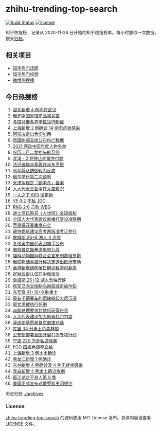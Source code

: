 # zhihu-trending-top-search

[![Build Status](https://github.com/justjavac/zhihu-trending-top-search/workflows/ci/badge.svg?branch=main)](https://github.com/justjavac/zhihu-trending-top-search/actions)
[![license](https://img.shields.io/github/license/justjavac/zhihu-trending-top-search)](https://github.com/justjavac/zhihu-trending-top-search/blob/main/LICENSE)

知乎热搜榜，记录从 2020-11-24 日开始的知乎热搜榜单。每小时抓取一次数据，按天[归档](./archives)。

## 相关项目

- [知乎热门话题](https://github.com/justjavac/zhihu-trending-hot-questions)
- [知乎热门视频](https://github.com/justjavac/zhihu-trending-hot-video)
- [微博热搜榜](https://github.com/justjavac/weibo-trending-hot-search)

## 今日热搜榜

<!-- BEGIN -->
<!-- 最后更新时间 Fri Mar 04 2022 20:23:43 GMT+0800 (China Standard Time) -->

1. [湖北新增 4 例均在武汉](https://www.zhihu.com/search?q=湖北疫情)
1. [俄罗斯国家馆商品被买空](https://www.zhihu.com/search?q=俄罗斯国家馆商品卖空)
1. [多国对俄各界平民进行制裁](https://www.zhihu.com/search?q=各界制裁俄罗斯)
1. [上海新增 2 例确诊 14 例无症状感染](https://www.zhihu.com/search?q=上海疫情)
1. [阿布决定出售切尔西](https://www.zhihu.com/search?q=切尔西)
1. [俄国防部首度公布伤亡数据](https://www.zhihu.com/search?q=俄乌冲突伤亡数据)
1. [2021 感动中国年度人物名单](https://www.zhihu.com/search?q=感动中国年度人物)
1. [农历二月二龙抬头的习俗](https://www.zhihu.com/search?q=龙抬头)
1. [北溪 - 2 将停止向俄方付款](https://www.zhihu.com/search?q=北溪-2)
1. [法记者称乌军轰炸乌东平民](https://www.zhihu.com/search?q=法记者称乌军轰炸乌东平民)
1. [乌军将从防御转为反攻](https://www.zhihu.com/search?q=俄罗斯乌克兰)
1. [俄乌举行第二次谈判](https://www.zhihu.com/search?q=俄乌第二次谈判)
1. [天津拟规定「剧本杀」备案](https://www.zhihu.com/search?q=剧本杀)
1. [人大代表王亚平在太空履职](https://www.zhihu.com/search?q=王亚平在太空出差)
1. [一人之下 603 话更新](https://www.zhihu.com/search?q=一人之下)
1. [V5 0:2 不敌 JDG](https://www.zhihu.com/search?q=v5)
1. [RNG 2:0 击败 WBG](https://www.zhihu.com/search?q=rng)
1. [迪士尼已购买《人世间》全球版权](https://www.zhihu.com/search?q=迪士尼买入人世间版权)
1. [全国人大代表建议直播打赏设冷静期](https://www.zhihu.com/search?q=直播打赏设冷静期)
1. [苹果将开春季发布会](https://www.zhihu.com/search?q=苹果春季发布会)
1. [政协委员建议高考两版准考证并行](https://www.zhihu.com/search?q=高考纸版电子版准考证并行)
1. [詹姆斯 26+8 湖人 4 连败](https://www.zhihu.com/search?q=湖人)
1. [冬残奥中国代表团旗手公布](https://www.zhihu.com/search?q=冬残奥会开幕式旗手)
1. [撤销普京跆拳道黑带九段](https://www.zhihu.com/search?q=撤销普京跆拳道黑带)
1. [猫科动物国际联合会宣布制裁俄罗斯](https://www.zhihu.com/search?q=猫科动物国际联合会)
1. [俄联邦储蓄银行称决定退出欧洲市场](https://www.zhihu.com/search?q=俄罗斯联邦储蓄银行退出欧洲市场)
1. [香港新增病例单日确诊数字创新高](https://www.zhihu.com/search?q=香港疫情)
1. [好丽友否认仅在中俄涨价](https://www.zhihu.com/search?q=好丽友涨价)
1. [詹姆斯 26+12 湖人负独行侠](https://www.zhihu.com/search?q=湖人)
1. [俄军已完全控制乌南部城市赫尔松](https://www.zhihu.com/search?q=乌俄局势)
1. [东契奇 41+10+9 胜勇士](https://www.zhihu.com/search?q=勇士)
1. [载有千辆豪车的运输船起火后沉没](https://www.zhihu.com/search?q=船上燃烧的豪车)
1. [郭文思被执行死刑](https://www.zhihu.com/search?q=郭文思)
1. [乌副总理要求封禁俄玩家账号](https://www.zhihu.com/search?q=游戏账号)
1. [人大代表建议加大网暴处罚力度](https://www.zhihu.com/search?q=人大代表建议加大网暴处罚力度)
1. [泽连斯基愿和普京直接对话](https://www.zhihu.com/search?q=泽连斯基愿和普京直接对话)
1. [库里 34 分勇士负森林狼](https://www.zhihu.com/search?q=勇士)
1. [公安部部署全国开展打拐专项行动](https://www.zhihu.com/search?q=打击拐卖妇女儿童)
1. [宁波 220 万走私游戏案](https://www.zhihu.com/search?q=走私游戏)
1. [FGO 国服再调整立绘](https://www.zhihu.com/search?q=fgo)
1. [上海新增 3 例本土确诊](https://www.zhihu.com/search?q=上海疫情)
1. [黑龙江新增 1 例确诊](https://www.zhihu.com/search?q=黑龙江疫情)
1. [吉林新增 4 例确诊及 4 例无症状感染](https://www.zhihu.com/search?q=吉林疫情)
1. [青岛新增 4 例本土确诊病例](https://www.zhihu.com/search?q=山东疫情)
1. [画江湖之不良人第 8 集](https://www.zhihu.com/search?q=画江湖之不良人)
1. [美国正式宣布对俄罗斯关闭领空](https://www.zhihu.com/search?q=美国对俄罗斯关闭领空)

<!-- END -->

历史归档 [./archives](./archives)

### License

[zhihu-trending-top-search](https://github.com/justjavac/zhihu-trending-top-search)
的源码使用 MIT License 发布。具体内容请查看 [LICENSE](./LICENSE) 文件。
